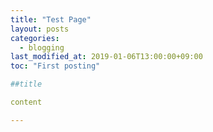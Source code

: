 ```yaml
---
title: "Test Page"
layout: posts
categories:
  - blogging
last_modified_at: 2019-01-06T13:00:00+09:00
toc: "First posting"

##title

content

---
```


